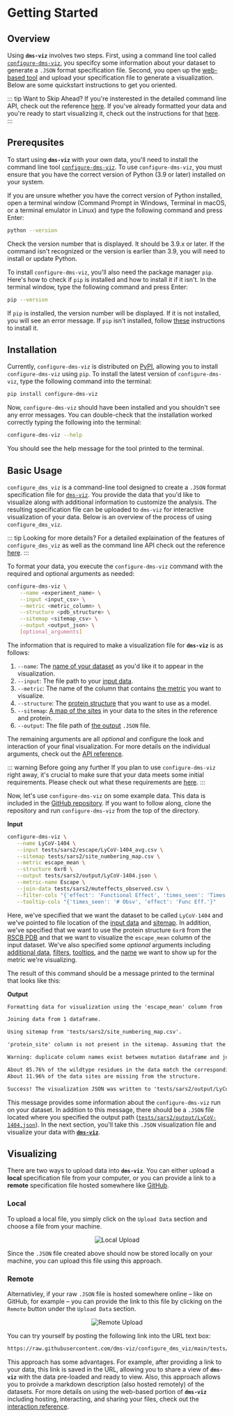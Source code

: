 # Getting Started

## Overview

Using **`dms-viz`** involves two steps. First, using a command line tool called [`configure-dms-viz`](https://pypi.org/project/configure-dms-viz/), you specifcy some information about your dataset to generate a `.JSON` format specification file. Second, you open up the [web-based tool](https://dms-viz.github.io/) and upload your specification file to generate a visualization. Below are some quickstart instructions to get you oriented.

::: tip Want to Skip Ahead?
If you're insterested in the detailed command line API, check out the reference [here](). If you've already formatted your data and you're ready to start visualizing it, check out the instructions for that [here]().
:::

## Prerequsites

To start using **`dms-viz`** with your own data, you'll need to install the command line tool [`configure-dms-viz`](https://pypi.org/project/configure-dms-viz/). To use `configure-dms-viz`, you must ensure that you have the correct version of Python (3.9 or later) installed on your system.

If you are unsure whether you have the correct version of Python installed, open a terminal window (Command Prompt in Windows, Terminal in macOS, or a terminal emulator in Linux) and type the following command and press Enter:

```bash
python --version
```

Check the version number that is displayed. It should be 3.9.x or later. If the command isn't recognized or the version is earlier than 3.9, you will need to install or update Python.

To install `configure-dms-viz`, you'll also need the package manager `pip`. Here's how to check if `pip` is installed and how to install it if it isn't. In the terminal window, type the following command and press Enter:

```bash
pip --version
```

If `pip` is installed, the version number will be displayed. If it is not installed, you will see an error message. If `pip` isn't installed, follow [these](https://pip.pypa.io/en/stable/installation/) instructions to install it.

## Installation

Currently, `configure-dms-viz` is distributed on [PyPI](https://pypi.org/), allowing you to install `configure-dms-viz` using `pip`. To install the latest version of `configure-dms-viz`, type the following command into the terminal:

```bash
pip install configure-dms-viz
```

Now, `configure-dms-viz` should have been installed and you shouldn't see any error messages. You can double-check that the installation worked correctly typing the following into the terminal:

```bash
configure-dms-viz --help
```

You should see the help message for the tool printed to the terminal.

## Basic Usage

`configure_dms_viz` is a command-line tool designed to create a `.JSON` format specification file for [`dms-viz`](https://dms-viz.github.io/). You provide the data that you'd like to visualize along with additional information to customize the analysis. The resulting specification file can be uploaded to `dms-viz` for interactive visualization of your data. Below is an overview of the process of using `configure_dms_viz`.

::: tip Looking for more details?
For a detailed explaination of the features of `configure_dms_viz` as well as the command line API check out the reference [here]().
:::

To format your data, you execute the `configure-dms-viz` command with the required and optional arguments as needed:

```bash
configure-dms-viz \
    --name <experiment_name> \
    --input <input_csv> \
    --metric <metric_column> \
    --structure <pdb_structure> \
    --sitemap <sitemap_csv> \
    --output <output_json> \
    [optional_arguments]
```

The information that is required to make a visualization file for **`dms-viz`** is as follows:

1. `--name`: The [name of your dataset]() as you'd like it to appear in the visualization.
2. `--input`: The file path to your [input data]().
3. `--metric`: The name of the column that contains [the metric]() you want to visualize.
4. `--structure`: The [protein structure]() that you want to use as a model.
5. `--sitemap`: [A map of the sites]() in your data to the sites in the reference and protein.
6. `--output`: The file path of [the output]() `.JSON` file.

The remaining arguments are all _optional_ and configure the look and interaction of your final visualization. For more details on the individual arguments, check out the [API reference]().

::: warning Before going any further
If you plan to use `configure-dms-viz` right away, it's crucial to make sure that your data meets some initial requirements. Please check out what these requirements are [here]().
:::

Now, let's use `configure-dms-viz` on some example data. This data is included in the [GitHub repository](https://github.com/dms-viz/configure_dms_viz/tree/main). If you want to follow along, clone the repository and run `configure-dms-viz` from the top of the directory.

**Input**

```bash
configure-dms-viz \
   --name LyCoV-1404 \
   --input tests/sars2/escape/LyCoV-1404_avg.csv \
   --sitemap tests/sars2/site_numbering_map.csv \
   --metric escape_mean \
   --structure 6xr8 \
   --output tests/sars2/output/LyCoV-1404.json \
   --metric-name Escape \
   --join-data tests/sars2/muteffects_observed.csv \
   --filter-cols "{'effect': 'Functional Effect', 'times_seen': 'Times Seen'}" \
   --tooltip-cols "{'times_seen': '# Obsv', 'effect': 'Func Eff.'}"
```

Here, we've specified that we want the dataset to be called `LyCoV-1404` and we've pointed to file location of the [input data](https://github.com/dms-viz/configure_dms_viz/blob/main/tests/sars2/escape/LyCoV-1404_avg.csv) and [sitemap](https://github.com/dms-viz/configure_dms_viz/blob/main/tests/sars2/site_numbering_map.csv). In addition, we've specified that we want to use the protein structure `6xr8` from the [RSCB PDB](https://www.rcsb.org/) and that we want to visualize the `escape_mean` column of the input dataset. We've also specified some _optional_ arguments including [additional data](), [filters](), [tooltips](), and the [name]() we want to show up for the metric we're visualizing.

The result of this command should be a message printed to the terminal that looks like this:

**Output**

```md
Formatting data for visualization using the 'escape_mean' column from 'tests/sars2/escape/LyCoV-1404_avg.csv'...

Joining data from 1 dataframe.

Using sitemap from 'tests/sars2/site_numbering_map.csv'.

'protein_site' column is not present in the sitemap. Assuming that the reference sites correspond to protein sites.

Warning: duplicate column names exist between mutation dataframe and join dataframe. Dropping ['times_seen'] from join data.

About 85.76% of the wildtype residues in the data match the corresponding residues in the structure.
About 11.96% of the data sites are missing from the structure.

Success! The visualization JSON was written to 'tests/sars2/output/LyCoV-1404.json'
```

This message provides some information about the `configure-dms-viz` run on your dataset. In addition to this message, there should be a `.JSON` file located where you specified the output path ([`tests/sars2/output/LyCoV-1404.json`](https://github.com/dms-viz/configure_dms_viz/blob/main/tests/sars2/output/LyCoV-1404.json)). In the next section, you'll take this `.JSON` visualization file and visualize your data with [**`dms-viz`**](https://dms-viz.github.io/).

## Visualizing

There are two ways to upload data into **`dms-viz`**. You can either upload a **local** specification file from your computer, or you can provide a link to a **remote** specification file hosted somewhere like [GitHub](https://github.com/).

### Local

To upload a local file, you simply click on the `Upload Data` section and choose a file from your machine.

<div align="center">
  <img src="/local-upload-example.png" alt="Local Upload" />
</div>

Since the `.JSON` file created above should now be stored locally on your machine, you can upload this file using this approach.

### Remote

Alternativley, if your raw `.JSON` file is hosted somewhere online – like on GitHub, for example – you can provide the link to this file by clicking on the `Remote` button under the `Upload Data` section.

<div align="center">
  <img src="/remote-upload-example.png" alt="Remote Upload" />
</div>

You can try yourself by posting the following link into the URL text box:

```md
https://raw.githubusercontent.com/dms-viz/configure_dms_viz/main/tests/sars2/output/sars2.json
```

This approach has some advantages. For example, after providing a link to your data, this link is saved in the URL, allowing you to share a view of **`dms-viz`** with the data pre-loaded and ready to view. Also, this approach allows you to proivde a markdown description (also hosted remotely) of the datasets. For more details on using the web-based portion of **`dms-viz`** including hosting, interacting, and sharing your files, check out the [interaction reference]().
